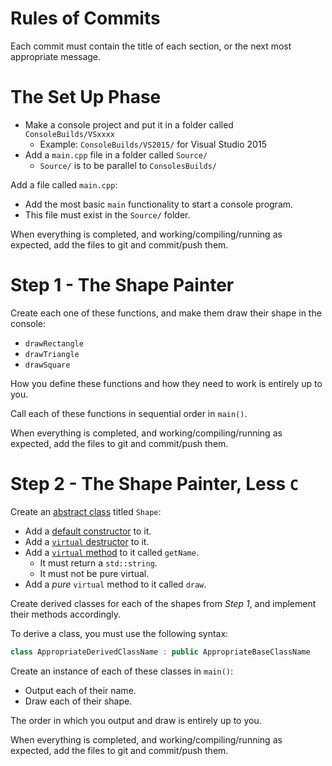 # Rules of Commits

Each commit must contain the title of each section, or the next most appropriate message.

# The Set Up Phase

* Make a console project and put it in a folder called `ConsoleBuilds/VSxxxx`
  * Example: `ConsoleBuilds/VS2015/` for Visual Studio 2015
* Add a `main.cpp` file in a folder called `Source/`
  * `Source/` is to be parallel to `ConsolesBuilds/`

Add a file called `main.cpp`:
* Add the most basic `main` functionality to start a console program.
* This file must exist in the `Source/` folder.

When everything is completed, and working/compiling/running as expected, add the files to git and commit/push them.

# Step 1 - The Shape Painter

Create each one of these functions, and make them draw their shape in the console:
* `drawRectangle`
* `drawTriangle`
* `drawSquare`

How you define these functions and how they need to work is entirely up to you.

Call each of these functions in sequential order in `main()`.

When everything is completed, and working/compiling/running as expected, add the files to git and commit/push them.

# Step 2 - The Shape Painter, Less `C`

Create an [abstract class](https://en.wikipedia.org/wiki/Virtual_function#Abstract_classes_and_pure_virtual_functions) titled `Shape`:
* Add a [default constructor](http://en.cppreference.com/w/cpp/language/default_constructor) to it.
* Add a [`virtual` destructor](http://en.cppreference.com/w/cpp/language/destructor) to it.
* Add a [`virtual` method](http://en.cppreference.com/w/cpp/language/virtual) to it called `getName`.
  * It must return a `std::string`.
  * It must not be pure virtual.
* Add a *pure* `virtual` method to it called `draw`.

Create derived classes for each of the shapes from _Step 1_, and implement their methods accordingly.

To derive a class, you must use the following syntax:
```c++
class AppropriateDerivedClassName : public AppropriateBaseClassName
```

Create an instance of each of these classes in `main()`:
* Output each of their name.
* Draw each of their shape.

The order in which you output and draw is entirely up to you.

When everything is completed, and working/compiling/running as expected, add the files to git and commit/push them.
